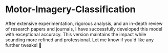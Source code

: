 # Motor-Imagery-Classification
After extensive experimentation, rigorous analysis, and an in-depth review of research papers and journals, I have successfully developed this model with exceptional accuracy.
This version maintains the impact while sounding more refined and professional. Let me know if you'd like any further tweaks! 🚀
